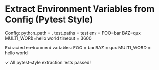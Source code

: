 # Extract Environment Variables from Config (Pytest Style)

Config:
  python_path = .
  test_paths = test
  env =
      FOO=bar
      BAZ=qux
      MULTI_WORD=hello world
  timeout = 3600

Extracted environment variables:
  FOO = bar
  BAZ = qux
  MULTI_WORD = hello world

✓ All pytest-style extraction tests passed!
